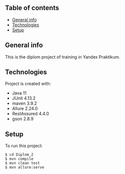 ## Table of contents
* [General info](#general-info)
* [Technologies](#technologies)
* [Setup](#setup)

## General info
This is the diplom project of training in Yandex Praktikum.

## Technologies
Project is created with:
* Java 11
* JUnit 4.13.2
* maven 3.9.2
* Allure 2.24.0
* RestAssured 4.4.0
* gson 2.8.9

## Setup
To run this project:

```
$ cd Diplom_2
$ mvn compile 
$ mvn clean test
$ mvn allure:serve
```